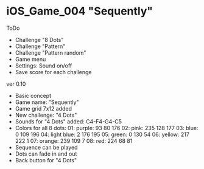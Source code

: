 # iOS_Game_004 "Sequently"

ToDo
- Challenge "8 Dots"
- Challenge "Pattern"
- Challenge "Pattern random"
- Game menu
- Settings:
Sound on/off
- Save score for each challenge

ver 0.10
- Basic concept
- Game name: "Sequently"
- Game grid 7x12 added
- New challenge: "4 Dots"
- Sounds for "4 Dots" added: C4-F4-G4-C5
- Colors for all 8 dots:
01: purple: 93	80	176
02: pink: 235	128	177
03: blue: 0	109	196
04: light blue: 2	176	195
05: green: 0	130	54
06: yellow: 217	222	1
07: orange: 239	109	7
08: red: 224	68	81
- Sequence can be played
- Dots can fade in and out
- Back button for "4 Dots"
